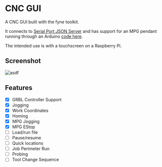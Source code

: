 # CNC GUI

A CNC GUI built with the fyne toolkit.

It connects to [Serial Port JSON Server](https://github.com/chilipeppr/serial-port-json-server) and has support for an MPG pendant running through an Arduino [code here](https://github.com/mastercactapus/arduino-pendant).

The intended use is with a touchscreen on a Raspberry Pi.


## Screenshot

![asdf](https://i.imgur.com/QERwxCZ.png)


## Features

- [x] GRBL Controller Support
- [x] Jogging
- [x] Work Coordinates
- [x] Homing
- [x] MPG Jogging
- [x] MPG EStop
- [ ] Load/run file
- [ ] Pause/resume
- [ ] Quick locations
- [ ] Job Perimeter Run
- [ ] Probing
- [ ] Tool Change Sequence
